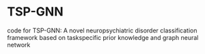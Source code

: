 # TSP-GNN
code for TSP-GNN: A novel neuropsychiatric disorder classification framework based on taskspecific prior knowledge and graph neural network
